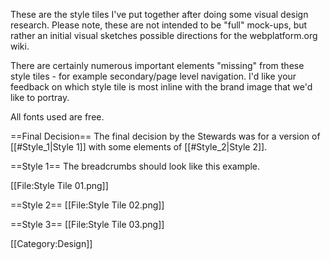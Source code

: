 These are the style tiles I've put together after doing some visual design research.
Please note, these are not intended to be "full" mock-ups, but rather an initial visual sketches possible directions for the webplatform.org wiki.

There are certainly numerous important elements "missing" from these style tiles - for example secondary/page level navigation.
I'd like your feedback on which style tile is most inline with the brand image that we'd like to portray.

All fonts used are free.

==Final Decision==
The final decision by the Stewards was for a version of [[#Style_1|Style 1]] with some elements of [[#Style_2|Style 2]].

==Style 1==
The breadcrumbs should look like this example.

[[File:Style Tile 01.png]]

==Style 2==
[[File:Style Tile 02.png]]


==Style 3==
[[File:Style Tile 03.png]]

[[Category:Design]]
